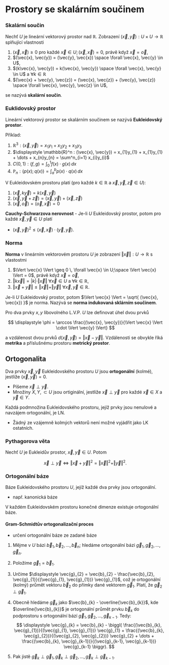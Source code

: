 # Prostory se skalárním součinem

### Skalární součin

Nechť $U$ je lineární vektorový prostor nad $\mathbb{R}$. Zobrazení $(\vec{x}, \vec{y}):U \times U \to \mathbb{R}$ splňující vlastnosti
1. $(\vec{x}, \vec{x}) \geq 0$ pro každé $\vec{x} \in U; (\vec{x}, \vec{x}) = 0$, právě když $\vec{x} = \vec{o}$,
2. $(\vec{x}, \vec{y}) = (\vec{y}, \vec{x}) \space \forall \vec{x}, \vec{y} \in U$,
3. $(k\vec{x}, \vec{y}) = k(\vec{x}, \vec{y}) \space \forall \vec{x}, \vec{y} \in U$ a $\forall k \in \mathbb{R}$
4. $(\vec{x} + \vec{y}, \vec{z}) = (\vec{x}, \vec{z}) + (\vec{y}, \vec{z}) \space \forall \vec{x}, \vec{y}, \vec{z} \in U$,

se nazývá **skalární součin**.

### Euklidovský prostor

Lineární vektorový prostor se skalárním součinem se nazývá **Eukleidovský prostor**.

Příklad:
1. $\mathbb{R}^3 : (\vec{x}, \vec{y}) = x_{1}y_{1} + x_{2}y_{2} + x_{3}y_{3}$
2. $\displaystyle \mathbb{R}^n : (\vec{x}, \vec{y}) = x_{1}y_{1} + x_{1}y_{1} + \dots + x_{n}y_{n} = \sum^n_{i=1} x_{i}y_{i}$
3. $\displaystyle C(0, 1) : (f, g) = \int^1_{0} f(x) \cdot g(x) \, dx$
4. $\displaystyle \mathbb{P}_{n} : (p(x); q(x)) = \int^b_{a} p(x) \cdot q(x) \, dx$

V Eukleidovském prostoru platí (pro každé $k \in \mathbb{R}$ a $\vec{x}, \vec{y}, \vec{z} \in U$):
1. $(\vec{x}, k\vec{y}) = k(\vec{x}, \vec{y})$
2. $(\vec{x}, \vec{y} + \vec{z}) = (\vec{x}, \vec{y}) + (\vec{x}, \vec{z})$
3. $(\vec{x}, \vec{o}) = (\vec{o}, \vec{x}) = 0$

**Cauchy-Schwarzova nerovnost** - Je-li $U$ Eukleidovský prostor, potom pro každé $\vec{x}, \vec{y} \in U$ platí
- $(\vec{x}, \vec{y})^2 \leq (\vec{x}, \vec{x}) \cdot (\vec{y}, \vec{y})$.

### Norma

**Norma** v lineárním vektorovém prostoru $U$ je zobrazení $\Vert \vec{x} \Vert : U \to \mathbb{R}$ s vlastostmi
1. $\Vert \vec{x} \Vert \geq 0 \, \forall \vec{x} \in U;\space \Vert \vec{x} \Vert = 0$, právě když $\vec{x} = \vec{o}$,
2. $\Vert k\vec{x} \Vert = \vert k \vert \cdot \Vert \vec{x} \Vert \ \forall\vec{x} \in U$ a $\forall k \in \mathbb{R}$,
3. $\Vert \vec{x} + \vec{y} \Vert \leq \Vert \vec{x} \Vert + \Vert \vec{y} \Vert \ \forall \vec{x}, \vec{y} \in \mathbb{R}$.

Je-li $U$ Eukleidovský prostor, potom $\Vert \vec{x} \Vert = \sqrt{ (\vec{x}, \vec{x}) }$ je norma. Nazývá se **norma indukovaná sklárním součinem**.

Pro dva prvky $x, y$ libovolného L.V.P. $U$ lze definovat úhel dvou prvků

$$
\displaystyle \phi = \arccos \frac{(\vec{x}, \vec{y})}{\Vert \vec{x} \Vert \cdot \Vert \vec{y} \Vert}
$$

a vzdálenost dvou prvků $d(\vec{x}, \vec{y}) = \Vert \vec{x} - \vec{y} \Vert$. Vzdálenosti se obvykle říká **metrika** a příslušnému prostoru **metrický prostor**.

## Ortogonalita

Dva prvky $\vec{x}, \vec{y}$ Eukleidovského prostoru $U$ jsou **ortogonální** (kolmé), jestliže $(\vec{x}, \vec{y}) = 0$.
- Píšeme $\vec{x} \perp \vec{y}$.
- Množiny $X, Y, \subset U$ jsou ortiginální, jestliže $\vec{x} \perp \vec{y}$ pro každé $\vec{x} \in X$ a $\vec{y} \in Y$.

Každá podmnožina Eukleidovského prostoru, jejíž prvky jsou nenulové a navzájem ortogonální, je LN.
- Žádný ze vzájemně kolmých vektorů není možné vyjádřit jako LK ostatních.

### Pythagorova věta

Nechť $U$ je Eukleidův prostor, $\vec{x}, \vec{y} \in U$. Potom

$$
\vec{x} \perp \vec{y} \iff \Vert \vec{x} + \vec{y} \Vert^2 = \Vert \vec{x} \Vert^2 + \Vert \vec{y} \Vert^2.
$$

### Ortogonální báze

Báze Eukleidovského prostoru $U$, jejíž každé dva prvky jsou ortogonální.
- např. kanonická báze

V každém Eukleidovském prostoru konečné dimenze existuje ortogonální báze.

#### Gram-Schmidtův ortogonalizační proces
- určení ortogonální báze ze zadané báze

1. Mějme v $U$ bázi $\vec{b}_{1}, \vec{b}_{2}, \dots, \vec{b}_{n};$ hledáme ortogonální bázi $\vec{g}_{1}, \vec{g}_{2}, \dots, \vec{g}_{n}$.
2. Položíme $\vec{g}_{1} = \vec{b}_{1}$.
3. Určíme $\displaystyle \vec{g}_{2} = \vec{b}_{2} - \frac{\vec{b}_{2}, \vec{g}_{1}}{(\vec{g}_{1}, \vec{g}_{1})} \vec{g}_{1}$, což je ortogonální (kolmý) průmět vektoru $\vec{b}_{2}$ do přímky dané vektorem $\vec{g}_{1}$. Platí, že $\vec{g}_{2} \perp \vec{g}_{1}$.
4. Obecně hledáme $\vec{g}_{k}$ jako $\vec{b}_{k} - \overline{\vec{b}_{k}}$, kde $\overline{\vec{b}_{k}}$ je ortogonální průmět prvku $\vec{b}_{k}$ do podprostoru s ortogonální bází $\vec{g}_{1}, \vec{g}_{2}, \dots, \vec{g}_{k-1}$. Tedy:
	$$
    \displaystyle \vec{g}_{k} = \vec{b}_{k} - \biggl(
    \frac{(\vec{b}_{k}, \vec{g}_{1})}{(\vec{g}_{1}, \vec{g}_{1})} \vec{g}_{1}
    +
    \frac{(\vec{b}_{k}, \vec{g}_{2})}{(\vec{g}_{2}, \vec{g}_{2})} \vec{g}_{2}
    +
    \dots
    +
    \frac{(\vec{b}_{k}, \vec{g}_{k-1})}{(\vec{g}_{k-1}, \vec{g}_{k-1})} \vec{g}_{k-1}
    \biggr).
    $$

5. Pak jistě $\vec{g}_{k} \perp \vec{g}_{1}, \vec{g}_{k} \perp \vec{g}_{2}, \dots, \vec{g}_{k} \perp \vec{g}_{k-1}$.
